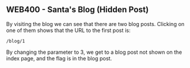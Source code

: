 ## WEB400 - Santa's Blog (Hidden Post)
By visiting the blog we can see that there are two blog posts. Clicking on one of them shows that the URL to the first post is:

```
/blog/1
```

By changing the parameter to 3, we get to a blog post not shown on the index page, and the flag is in the blog post.